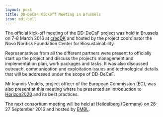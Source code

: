 ```yaml
---
layout: post
title: DD-DeCaF Kickoff Meeting in Brussels
icon: mdi-bell
---
```


The official kick-off meeting of the DD-DeCaF project was held in Brussels on 7-8 March 2016 at [creoDK](https://www.regionh.dk/creodk/Sider/default.aspx) and hosted by the project coordinator the Novo Nordisk Foundation Center for Biosustainability.

Representatives from all the different partners were present to officially start up the project and discuss the project’s management and implementation plan, work packages and tasks. It was also discussed outreach, communication and exploitation issues and technological details that will be addressed under the scope of DD-DeCaF.

Mr Ioannis Vouldis, project officer of the European Commission (EC), was also present at this meeting where he presented an introduction to [Horizon2020](https://ec.europa.eu/programmes/horizon2020/) and its best practices.

The next consortium meeting will be held at Heildelberg (Germany) on 26-27 September 2016 and hosted by [EMBL](http://www.embl.de/).

<img class="responsive-img" src="/images/photo_kick-off_meeting.jpg" alt="" style="max-width: 70%">

